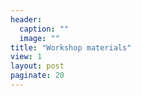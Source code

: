 ```yaml
---
header:
  caption: ""
  image: ""
title: "Workshop materials"
view: 1
layout: post
paginate: 20
---
```


